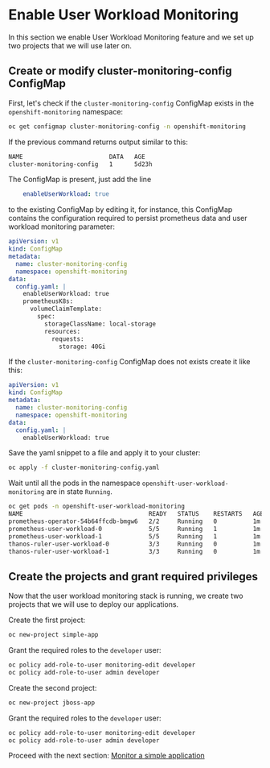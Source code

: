 # Enable User Workload Monitoring

In this section we enable User Workload Monitoring feature and we set up two projects that we will use later on.

## Create or modify cluster-monitoring-config ConfigMap

First, let's check if the `cluster-monitoring-config` ConfigMap exists in the `openshift-monitoring` namespace:

```bash
oc get configmap cluster-monitoring-config -n openshift-monitoring
```

If the previous command returns output similar to this:

```bash
NAME                        DATA   AGE
cluster-monitoring-config   1      5d23h
```

The ConfigMap is present, just add the line

```yaml
    enableUserWorkload: true
```

to the existing ConfigMap by editing it, for instance, this ConfigMap contains the configuration required to persist prometheus data and user workload monitoring parameter:

```yaml
apiVersion: v1
kind: ConfigMap
metadata:
  name: cluster-monitoring-config
  namespace: openshift-monitoring
data:
  config.yaml: |
    enableUserWorkload: true
    prometheusK8s:
      volumeClaimTemplate:
        spec:
          storageClassName: local-storage
          resources:
            requests:
              storage: 40Gi
```

If the `cluster-monitoring-config` ConfigMap does not exists create it like this:

```yaml
apiVersion: v1
kind: ConfigMap
metadata:
  name: cluster-monitoring-config
  namespace: openshift-monitoring
data:
  config.yaml: |
    enableUserWorkload: true
```

Save the yaml snippet to a file and apply it to your cluster:

```bash
oc apply -f cluster-monitoring-config.yaml
```

Wait until all the pods in the namespace `openshift-user-workload-monitoring` are in state `Running`.

```bash
oc get pods -n openshift-user-workload-monitoring 
NAME                                   READY   STATUS    RESTARTS   AGE
prometheus-operator-54b64ffcdb-bmgw6   2/2     Running   0          1m
prometheus-user-workload-0             5/5     Running   1          1m
prometheus-user-workload-1             5/5     Running   1          1m
thanos-ruler-user-workload-0           3/3     Running   0          1m
thanos-ruler-user-workload-1           3/3     Running   0          1m
```

## Create the projects and grant required privileges

Now that the user workload monitoring stack is running, we create two projects that we will use to deploy our applications.

Create the first project:

```bash
oc new-project simple-app
```

Grant the required roles to the `developer` user:

```bash
oc policy add-role-to-user monitoring-edit developer
oc policy add-role-to-user admin developer
```

Create the second project:

```bash
oc new-project jboss-app
```

Grant the required roles to the `developer` user:

```bash
oc policy add-role-to-user monitoring-edit developer
oc policy add-role-to-user admin developer
```

Proceed with the next section: [Monitor a simple application](../1-Monitor-simple-application/README.md)
